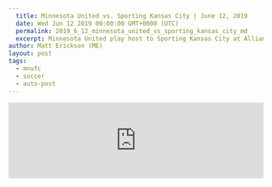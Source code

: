 ```yaml
---
  title: Minnesota United vs. Sporting Kansas City | June 12, 2019
  date: Wed Jun 12 2019 00:00:00 GMT+0000 (UTC)
  permalink: 2019_6_12_minnesota_united_vs_sporting_kansas_city_md
  excerpt: Minnesota United play host to Sporting Kansas City at Allianz Field in St. Paul, Minnesota as the two Major League Soccer rivals face off in Open Cup play.
author: Matt Erickson (ME)
layout: post
tags:
  - mnufc
  - soccer
  - auto-post
---
```

<div class='soccer-video-wrapper'>
    <iframe class='soccer-video' width='100%' height='auto' frameborder='0' allowfullscreen src="https://www.mnufc.com/iframe-video?brightcove_id=6047680847001&brightcove_player_id=default&brightcove_account_id=5534894110001"></iframe>
  </div>
